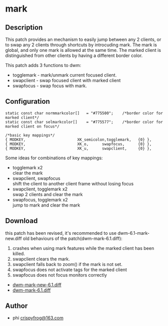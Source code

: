 # mark

## Description

This patch provides an mechanism to easily jump between any 2 clients, or to
swap any 2 clients through shortcuts by introcuding mark. The mark is global,
and only one mark is allowed at the same time. The marked client is
distinguished from other clients by having a different border color.

This patch adds 3 functions to dwm:

* togglemark - mark/unmark current focused client.
* swapclient - swap focused client with marked client
* swapfocus - swap focus with mark.

## Configuration

	static const char normmarkcolor[]   = "#775500";	/*border color for marked client*/
	static const char selmarkcolor[]    = "#775577";	/*border color for marked client on focus*/

	/*basic key mappings*/
	{ MODKEY,                       XK_semicolon,togglemark,   {0} },
	{ MODKEY,                       XK_o,      swapfocus,      {0} },
	{ MODKEY,                       XK_u,      swapclient,     {0} },

Some ideas for combinations of key mappings:

* togglemark x2  
clear the mark
* swapclient, swapfocus  
shift the client to another client frame without losing focus
* swapclient, togglemark x2  
swap 2 clients and clear the mark
* swapfocus, togglemark x2  
jump to mark and clear the mark

## Download
this patch has been revised, it's recommended to use dwm-6.1-mark-new.diff
old behaviours of the patch(dwm-mark-6.1.diff):

 1. crashes when using mark features while the marked client has been killed.
 2. swapclient clears the mark.
 3. swapclient falls back to zoom() if the mark is not set.
 4. swapfocus does not activate tags for the marked client
 5. swapfocus does not focus monitors correctly

* [dwm-mark-new-6.1.diff](dwm-mark-new-6.1.diff)
* [dwm-mark-6.1.diff](dwm-mark-6.1.diff)

## Author
* phi <crispyfrog@163.com>
